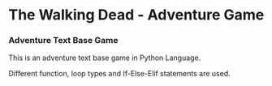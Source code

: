 # The Walking Dead - Adventure Game
<h3>Adventure Text Base Game</h3>
<p>This is an adventure text base game in Python Language.</p>
<p>Different function, loop types and If-Else-Elif statements are used.</p>
